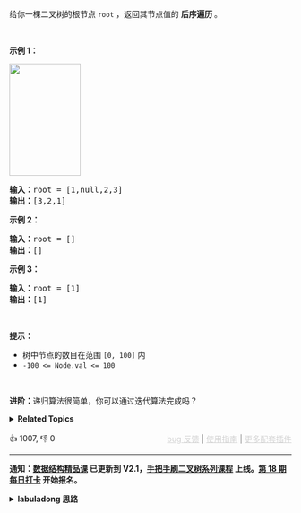 <p>给你一棵二叉树的根节点 <code>root</code> ，返回其节点值的 <strong>后序遍历 </strong>。</p>

<p>&nbsp;</p>

<p><strong>示例 1：</strong></p> 
<img alt="" src="https://assets.leetcode.com/uploads/2020/08/28/pre1.jpg" style="width: 127px; height: 200px;" /> 
<pre>
<strong>输入：</strong>root = [1,null,2,3]
<strong>输出：</strong>[3,2,1]
</pre>

<p><strong>示例 2：</strong></p>

<pre>
<strong>输入：</strong>root = []
<strong>输出：</strong>[]
</pre>

<p><strong>示例 3：</strong></p>

<pre>
<strong>输入：</strong>root = [1]
<strong>输出：</strong>[1]
</pre>

<p>&nbsp;</p>

<p><strong>提示：</strong></p>

<ul> 
 <li>树中节点的数目在范围 <code>[0, 100]</code> 内</li> 
 <li><code>-100 &lt;= Node.val &lt;= 100</code></li> 
</ul>

<p>&nbsp;</p>

<p><strong>进阶：</strong>递归算法很简单，你可以通过迭代算法完成吗？</p>

<details><summary><strong>Related Topics</strong></summary>栈 | 树 | 深度优先搜索 | 二叉树</details><br>

<div>👍 1007, 👎 0<span style='float: right;'><span style='color: gray;'><a href='https://github.com/labuladong/fucking-algorithm/discussions/939' target='_blank' style='color: lightgray;text-decoration: underline;'>bug 反馈</a> | <a href='https://labuladong.gitee.io/article/fname.html?fname=jb插件简介' target='_blank' style='color: lightgray;text-decoration: underline;'>使用指南</a> | <a href='https://labuladong.github.io/algo/images/others/%E5%85%A8%E5%AE%B6%E6%A1%B6.jpg' target='_blank' style='color: lightgray;text-decoration: underline;'>更多配套插件</a></span></span></div>

<div id="labuladong"><hr>

**通知：[数据结构精品课](https://aep.h5.xeknow.com/s/1XJHEO) 已更新到 V2.1，[手把手刷二叉树系列课程](https://aep.xet.tech/s/3YGcq3) 上线。[第 18 期每日打卡](https://aep.xet.tech/s/2PLO1n) 开始报名。**

<details><summary><strong>labuladong 思路</strong></summary>

## 基本思路

不要瞧不起二叉树的前中后序遍历。

前文 [手把手刷二叉树总结篇](https://labuladong.github.io/article/fname.html?fname=二叉树总结) 说过二叉树的递归分为「遍历」和「分解问题」两种思维模式，分别代表回溯算法和动态规划的底层思想。

本题用两种思维模式来解答，注意体会其中思维方式的差异。

**标签：[二叉树](https://mp.weixin.qq.com/mp/appmsgalbum?__biz=MzAxODQxMDM0Mw==&action=getalbum&album_id=2121994699837177859)**

## 解法代码

<div class="tab-panel"><div class="tab-nav">
<button data-tab-item="cpp" class="tab-nav-button btn " data-tab-group="default" onclick="switchTab(this)">cpp🤖</button>

<button data-tab-item="python" class="tab-nav-button btn " data-tab-group="default" onclick="switchTab(this)">python🤖</button>

<button data-tab-item="java" class="tab-nav-button btn active" data-tab-group="default" onclick="switchTab(this)">java🟢</button>

<button data-tab-item="go" class="tab-nav-button btn " data-tab-group="default" onclick="switchTab(this)">go🤖</button>

<button data-tab-item="javascript" class="tab-nav-button btn " data-tab-group="default" onclick="switchTab(this)">javascript🤖</button>
</div><div class="tab-content">
<div data-tab-item="cpp" class="tab-item " data-tab-group="default"><div class="highlight">

```cpp
// 注意：cpp 代码由 chatGPT🤖 根据我的 java 代码翻译，旨在帮助不同背景的读者理解算法逻辑。
// 本代码已经通过力扣的全部测试用例，可直接粘贴提交。

class Solution {
public:
    /* 动态规划思路 */
    // 定义：输入一个节点，返回以该节点为根的二叉树的后序遍历结果
    vector<int> postorderTraversal(TreeNode* root) {
        vector<int> res;
        if (root == nullptr) {
            return res;
        }
        // 后序遍历结果特点：先是左子树，接着是右子树，最后是根节点的值
        auto left = postorderTraversal(root->left);
        auto right = postorderTraversal(root->right);
        res.insert(res.end(), left.begin(), left.end());
        res.insert(res.end(), right.begin(), right.end());
        res.push_back(root->val);
        return res;
    }

    /* 回溯算法思路 */
    vector<int> res;

    // 返回后序遍历结果
    vector<int> postorderTraversal2(TreeNode* root) {
        traverse(root);
        return res;
    }

    // 二叉树遍历函数
    void traverse(TreeNode* root) {
        if (root == nullptr) {
            return;
        }
        traverse(root->left);
        traverse(root->right);
        // 后序遍历位置
        res.push_back(root->val);
    }
};
```

</div></div>

<div data-tab-item="python" class="tab-item " data-tab-group="default"><div class="highlight">

```python
# 注意：python 代码由 chatGPT🤖 根据我的 java 代码翻译，旨在帮助不同背景的读者理解算法逻辑。
# 本代码已经通过力扣的全部测试用例，可直接粘贴提交。

class Solution:
    def postorderTraversal(self, root: TreeNode) -> List[int]:
        res = []
        if not root:
            return res
        # 后序遍历结果特点：先是左子树，接着是右子树，最后是根节点的值
        res += self.postorderTraversal(root.left)
        res += self.postorderTraversal(root.right)
        res.append(root.val)
        return res

    res = []

    def postorderTraversal2(self, root: TreeNode) -> List[int]:
        self.traverse(root)
        return self.res

    def traverse(self, root: TreeNode):
        if not root:
            return
        self.traverse(root.left)
        self.traverse(root.right)
        # 后序遍历位置
        self.res.append(root.val)
```

</div></div>

<div data-tab-item="java" class="tab-item active" data-tab-group="default"><div class="highlight">

```java
class Solution {
    /* 动态规划思路 */
    // 定义：输入一个节点，返回以该节点为根的二叉树的后序遍历结果
    public List<Integer> postorderTraversal(TreeNode root) {
        LinkedList<Integer> res = new LinkedList<>();
        if (root == null) {
            return res;
        }
        // 后序遍历结果特点：先是左子树，接着是右子树，最后是根节点的值
        res.addAll(postorderTraversal(root.left));
        res.addAll(postorderTraversal(root.right));
        res.add(root.val);
        return res;
    }

    /* 回溯算法思路 */
    LinkedList<Integer> res = new LinkedList<>();

    // 返回后序遍历结果
    public List<Integer> postorderTraversal2(TreeNode root) {
        traverse(root);
        return res;
    }

    // 二叉树遍历函数
    void traverse(TreeNode root) {
        if (root == null) {
            return;
        }
        traverse(root.left);
        traverse(root.right);
        // 后序遍历位置
        res.add(root.val);
    }
}
```

</div></div>

<div data-tab-item="go" class="tab-item " data-tab-group="default"><div class="highlight">

```go
// 注意：go 代码由 chatGPT🤖 根据我的 java 代码翻译，旨在帮助不同背景的读者理解算法逻辑。
// 本代码已经通过力扣的全部测试用例，可直接粘贴提交。

// 动态规划思路
// 定义：输入一个节点，返回以该节点为根的二叉树的后序遍历结果
func postorderTraversal(root *TreeNode) []int {
    res := []int{}
    if root == nil {
        return res
    }
    // 后序遍历结果特点：先是左子树，接着是右子树，最后是根节点的值
    res = append(res, postorderTraversal(root.Left)...)
    res = append(res, postorderTraversal(root.Right)...)
    res = append(res, root.Val)
    return res
}

// 回溯算法思路
func postorderTraversal2(root *TreeNode) []int {
    res := []int{}
    traverse(root, &res)
    return res
}

// 二叉树遍历函数
func traverse(root *TreeNode, res *[]int) {
    if root == nil {
        return
    }
    traverse(root.Left, res)
    traverse(root.Right, res)
    // 后序遍历位置
    *res = append(*res, root.Val)
}
```

</div></div>

<div data-tab-item="javascript" class="tab-item " data-tab-group="default"><div class="highlight">

```javascript
// 注意：javascript 代码由 chatGPT🤖 根据我的 java 代码翻译，旨在帮助不同背景的读者理解算法逻辑。
// 本代码已经通过力扣的全部测试用例，可直接粘贴提交。

/**
 * @param {TreeNode} root
 * @return {number[]}
 */
var postorderTraversal = function(root) {
    const res = [];
    /* 动态规划思路 */
    // 定义：输入一个节点，返回以该节点为根的二叉树的后序遍历结果
    if (root == null) {
        return res;
    }
    // 后序遍历结果特点：先是左子树，接着是右子树，最后是根节点的值
    res.push(...postorderTraversal(root.left));
    res.push(...postorderTraversal(root.right));
    res.push(root.val);

    /* 回溯算法思路 */
    /*LinkedList<Integer> res = new LinkedList<>();*/

    // 返回后序遍历结果
    // public List<Integer> postorderTraversal2(TreeNode root) {
    //     traverse(root);
    //     return res;
    // }

    // 二叉树遍历函数
    // void traverse(TreeNode root) {
    //     if (root == null) {
    //         return;
    //     }
    //     traverse(root.left);
    //     traverse(root.right);
    //     // 后序遍历位置
    //     res.add(root.val);
    // }

    return res;
}
```

</div></div>
</div></div>

</details>
</div>



